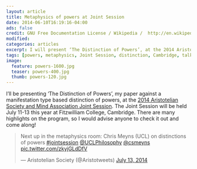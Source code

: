 ```yaml
---
layout: article
title: Metaphysics of powers at Joint Session
date: 2014-06-10T16:19:16-04:00
ads: false
credit: GNU Free Documentation License / Wikipedia /  http://en.wikipedia.org/wiki/AC_power_plugs_and_sockets#mediaviewer/File:A_plug.jpg 
modified:
categories: articles
excerpt: I will present ‘The Distinction of Powers’, at the 2014 Aristotelian Society and Mind Association Joint Session.
tags: [powers, metaphysics, Joint Session, distinction, Cambridge, talks, conferences]
image:
  feature: powers-1600.jpg
  teaser: powers-400.jpg
  thumb: powers-120.jpg
---
```


I’ll be presenting ‘The Distinction of Powers’, my paper against a manifestation type based distinction of powers, at the [2014 Aristotelian Society and Mind Association Joint Session](http://www.phil.cam.ac.uk/joint-session/js). The Joint Session will be held July 11-13 this year at Fitzwilliam College, Cambridge. There are many highlights on the program, so I would advise anyone to check it out and come along!

<blockquote class="twitter-tweet" lang="en"><p>Next up in the metaphysics room: Chris Meyns (UCL) on distinctions of powers <a href="https://twitter.com/hashtag/jointsession?src=hash">#jointsession</a> <a href="https://twitter.com/UCLPhilosophy">@UCLPhilosophy</a> <a href="https://twitter.com/csmeyns">@csmeyns</a> <a href="http://t.co/zkyjGLdDfV">pic.twitter.com/zkyjGLdDfV</a></p>&mdash; Aristotelian Society (@Aristotweets) <a href="https://twitter.com/Aristotweets/statuses/488326872816562176">July 13, 2014</a></blockquote>
<script async src="//platform.twitter.com/widgets.js" charset="utf-8"></script>